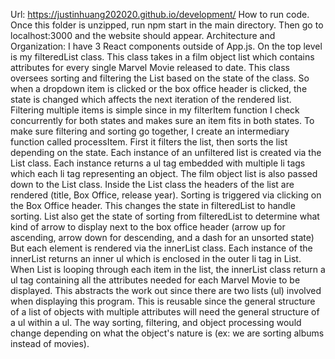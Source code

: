 Url: 
https://justinhuang202020.github.io/development/
How to run code.
Once this folder is unzipped, run npm start in the main directory. Then go to localhost:3000 and the website should appear.
Architecture and Organization:
I have 3 React components outside of App.js. On the top level is my filteredList class. This class takes in a film object list which contains attributes for every single Marvel Movie released to date. This class oversees sorting and filtering the List based on the state of the class. So when a dropdown item is clicked or the box office header is clicked, the state is changed which affects the next iteration of the rendered list. Filtering multiple items is simple since in my filterItem function I check concurrently for both states and makes sure an item fits in both states. To make sure filtering and sorting go together, I create an intermediary function called processItem. First it filters the list, then sorts the list depending on the state. 
Each instance of an unfiltered list is created via the List class. Each instance returns a ul tag embedded with multiple li tags which each li tag representing an object.  The film object list is also passed down to the List class. Inside the List class the headers of the list are rendered (title, Box Office, release year). Sorting is triggered via clicking on the Box Office header. This changes the state in filteredList to handle sorting. List also get the state of sorting from filteredList to determine what kind of arrow to display next to the box office header (arrow up for ascending, arrow down for descending, and a dash for an unsorted state) But each element is rendered via the innerList class.
Each instance of the innerList returns an inner ul which is enclosed in the outer li tag in List. When List is looping through each item in the list, the innerList class return a ul tag containing all the attributes needed for each Marvel Movie to be displayed. This abstracts the work out since there are two lists (ul) involved when displaying this program. 
This is reusable since the general structure of a list of objects with multiple attributes will need the general structure of a ul within a ul. The way sorting, filtering, and object processing would change depending on what the object's nature is (ex: we are sorting albums instead of movies).

